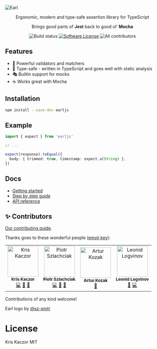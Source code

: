![Earl](https://raw.githubusercontent.com/krzkaczor/earl/master/docs/images/gh-cover.png)

<p align="center">
  <p align="center">Ergonomic, modern and type-safe assertion library for TypeScript</p>
  <p align="center">Brings good parts of <b>Jest</b> back to good ol' <b>Mocha</b></p>
  <p align="center">
    <img alt="Build status" src="https://github.com/krzkaczor/earl/workflows/Build%20and%20test/badge.svg">
    <a href="/package.json"><img alt="Software License" src="https://img.shields.io/badge/license-MIT-brightgreen.svg?style=flat-square"></a>
    <!-- ALL-CONTRIBUTORS-BADGE:START - Do not remove or modify this section -->
    <img alt="All contributors" src="https://img.shields.io/badge/all_contributors-4-orange.svg?style=flat-square">
    <!-- ALL-CONTRIBUTORS-BADGE:END --> 
  </p>
</p>

## Features

- 💪 Powerful validators and matchers
- 🤖 Type-safe - written in TypeScript and goes well with static analysis
- 🎭 Builtin support for mocks
- ☕ Works great with Mocha

## Installation

```sh
npm install --save-dev earljs
```

## Example

```typescript
import { expect } from 'earljs'

// ...

expect(response).toEqual({
  body: { trimmed: true, timestamp: expect.a(String) },
})
```

## Docs

- [Getting started](https://earljs.dev/docs/introduction/getting-started)
- [Step by step guide](https://earljs.dev/docs/introduction/step-by-step-guide)
- [API reference](https://earljs.dev/docs/api/api-reference)

## ✨ Contributors

[Our contributing guide](./CONTRIBUTING.md).

Thanks goes to these wonderful people
([emoji key](https://allcontributors.org/docs/en/emoji-key)):

<!-- ALL-CONTRIBUTORS-LIST:START - Do not remove or modify this section -->
<!-- prettier-ignore -->
<table><tr><td align="center"><a href="https://twitter.com/krzkaczor"><img src="https://avatars2.githubusercontent.com/u/1814312?v=4" width="100px;" alt="Kris Kaczor"/><br /><sub><b>Kris Kaczor</b></sub></a><br /><a href="https://github.com/y/y/commits?author=krzkaczor" title="Code">💻</a> <a href="https://github.com/y/y/commits?author=krzkaczor" title="Documentation">📖</a> <a href="#ideas-krzkaczor" title="Ideas, Planning, & Feedback">🤔</a></td><td align="center"><a href="https://github.com/sz-piotr"><img src="https://avatars2.githubusercontent.com/u/17070569?v=4" width="100px;" alt="Piotr Szlachciak"/><br /><sub><b>Piotr Szlachciak</b></sub></a><br /><a href="https://github.com/y/y/commits?author=sz-piotr" title="Code">💻</a> <a href="#ideas-sz-piotr" title="Ideas, Planning, & Feedback">🤔</a> <a href="#design-sz-piotr" title="Design">🎨</a></td><td align="center"><a href="http://twitter.com/quezak2"><img src="https://avatars0.githubusercontent.com/u/666206?v=4" width="100px;" alt="Artur Kozak"/><br /><sub><b>Artur Kozak</b></sub></a><br /><a href="#ideas-quezak" title="Ideas, Planning, & Feedback">🤔</a></td><td align="center"><a href="https://github.com/LogvinovLeon"><img src="https://avatars1.githubusercontent.com/u/6204356?v=4" width="100px;" alt="Leonid Logvinov"/><br /><sub><b>Leonid Logvinov</b></sub></a><br /><a href="https://github.com/y/y/commits?author=LogvinovLeon" title="Documentation">📖</a> <a href="https://github.com/y/y/commits?author=LogvinovLeon" title="Code">💻</a></td></tr></table>

<!-- ALL-CONTRIBUTORS-LIST:END -->

Contributions of any kind welcome!

Earl logo by [@sz-piotr](https://github.com/sz-piotr)

# License

Kris Kaczor MIT
